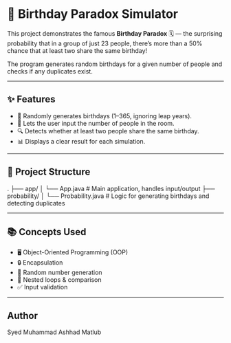 # 🎉 Birthday Paradox Simulator

This project demonstrates the famous **Birthday Paradox** 🗓️ — the surprising probability that in a group of just 23 people, there’s more than a 50% chance that at least two share the same birthday!  

The program generates random birthdays for a given number of people and checks if any duplicates exist.

---

## ✨ Features
- 🎲 Randomly generates birthdays (1–365, ignoring leap years).  
- 👥 Lets the user input the number of people in the room.  
- 🔍 Detects whether at least two people share the same birthday.  
- 📊 Displays a clear result for each simulation.  

---

## 📂 Project Structure
.
├── app/
│ └── App.java # Main application, handles input/output
├── probability/
│ └── Probability.java # Logic for generating birthdays and detecting duplicates

---

## 📚 Concepts Used
- 🖥️ Object-Oriented Programming (OOP)  
- 🔒 Encapsulation  
- 🎲 Random number generation  
- 🔁 Nested loops & comparison  
- ✅ Input validation  

---

## Author
Syed Muhammad Ashhad Matlub
